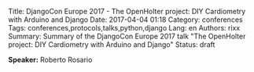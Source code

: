 Title: DjangoCon Europe 2017 - The OpenHolter project: DIY Cardiometry with Arduino and Django
Date:   2017-04-04 01:18
Category: conferences
Tags: conferences,protocols,talks,python,django
Lang: en
Authors: rixx
Summary: Summary of the DjangoCon Europe 2017 talk "The OpenHolter project: DIY Cardiometry with Arduino and Django"
Status: draft

**Speaker:** Roberto Rosario

## 

